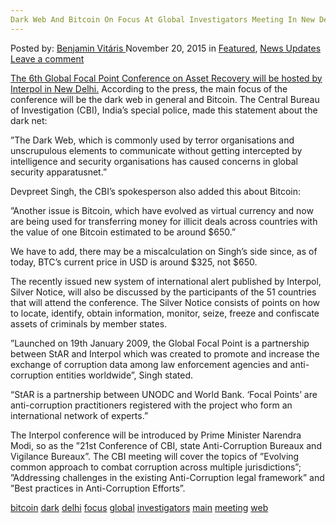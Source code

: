 ```yaml
---
Dark Web And Bitcoin On Focus At Global Investigators Meeting In New Delhi"
---
```

<article class="post-listing post-12271 post type-post status-publish format-standard has-post-thumbnail hentry  tag-bitcoin tag-dark tag-delhi tag-focus tag-global tag-investigators tag-main tag-meeting tag-web">
<div class="post-inner">
<span>Posted by: <a href="https://www.deepdotweb.com/author/benjaminvi/" title="">Benjamin Vitáris </a></span>
<span>November 20, 2015</span>
<span>in <a href="https://www.deepdotweb.com/category/deepdot-news/" rel="category tag">Featured</a>, <a href="https://www.deepdotweb.com/category/news-updates/" rel="category tag">News Updates</a></span>
<span><a href="https://www.deepdotweb.com/2015/11/20/dark-web-and-bitcoin-on-focus-at-global-investigators-meeting-in-new-delhi/#respond">Leave a comment</a></span>


<p><a href="http://gadgets.ndtv.com/internet/news/dark-web-on-the-agenda-of-global-investigators-meet-in-new-delhi-766303">The 6th Global Focal Point Conference on Asset Recovery will be hosted by Interpol in New Delhi.</a> According to the press, the main focus of the conference will be the dark web in general and Bitcoin. The Central Bureau of Investigation (CBI), India’s special police, made this statement about the dark net:</p>
<p>”The Dark Web, which is commonly used by terror organisations and unscrupulous elements to communicate without getting intercepted by intelligence and security organisations has caused concerns in global security apparatusnet.”</p>
<p>Devpreet Singh, the CBI’s spokesperson also added this about Bitcoin:</p>
<p>”Another issue is Bitcoin, which have evolved as virtual currency and now are being used for transferring money for illicit deals across countries with the value of one Bitcoin estimated to be around $650.”</p>
<p>We have to add, there may be a miscalculation on Singh’s side since, as of today, BTC’s current price in USD is around $325, not $650.</p>
<p>The recently issued new system of international alert published by Interpol, Silver Notice, will also be discussed by the participants of the 51 countries that will attend the conference. The Silver Notice consists of points on how to locate, identify, obtain information, monitor, seize, freeze and confiscate assets of criminals by member states.</p>
<p>”Launched on 19th January 2009, the Global Focal Point is a partnership between StAR and Interpol which was created to promote and increase the exchange of corruption data among law enforcement agencies and anti-corruption entities worldwide”, Singh stated.</p>
<p>&#8220;StAR is a partnership between UNODC and World Bank. &#8216;Focal Points&#8217; are anti-corruption practitioners registered with the project who form an international network of experts.&#8221;</p>
<p>The Interpol conference will be introduced by Prime Minister Narendra Modi, so as the ”21st Conference of CBI, state Anti-Corruption Bureaux and Vigilance Bureaux”. The CBI meeting will cover the topics of ”Evolving common approach to combat corruption across multiple jurisdictions”; ”Addressing challenges in the existing Anti-Corruption legal framework” and ”Best practices in Anti-Corruption Efforts”.</p>
</div>
<a href="https://www.deepdotweb.com/tag/bitcoin/" rel="tag">bitcoin</a> <a href="https://www.deepdotweb.com/tag/dark/" rel="tag">dark</a> <a href="https://www.deepdotweb.com/tag/delhi/" rel="tag">delhi</a> <a href="https://www.deepdotweb.com/tag/focus/" rel="tag">focus</a> <a href="https://www.deepdotweb.com/tag/global/" rel="tag">global</a> <a href="https://www.deepdotweb.com/tag/investigators/" rel="tag">investigators</a> <a href="https://www.deepdotweb.com/tag/main/" rel="tag">main</a> <a href="https://www.deepdotweb.com/tag/meeting/" rel="tag">meeting</a> <a href="https://www.deepdotweb.com/tag/web/" rel="tag">web</a></span> <span style="display:none" class="updated">2015-11-20<a href="https://www.deepdotweb.com/author/benjaminvi/" title="Posts by Benjamin Vitáris" rel="author">Benjamin Vitáris</a></strong></div>

